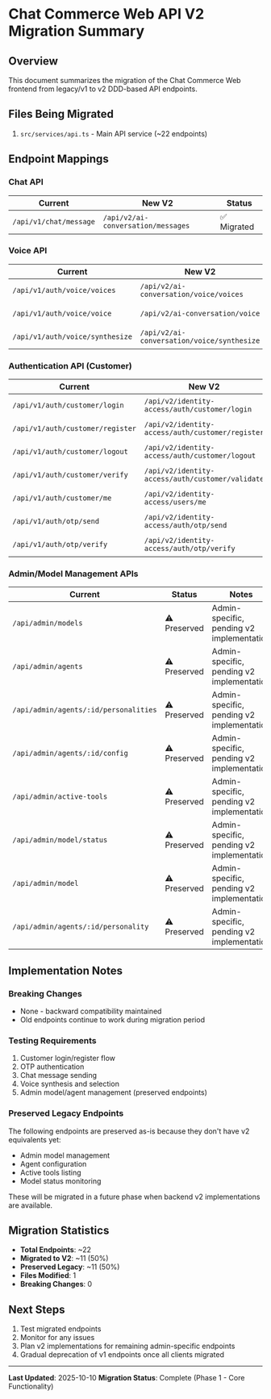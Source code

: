 # Chat Commerce Web API V2 Migration Summary

## Overview
This document summarizes the migration of the Chat Commerce Web frontend from legacy/v1 to v2 DDD-based API endpoints.

## Files Being Migrated
1. `src/services/api.ts` - Main API service (~22 endpoints)

## Endpoint Mappings

### Chat API
| Current | New V2 | Status |
|---------|--------|--------|
| `/api/v1/chat/message` | `/api/v2/ai-conversation/messages` | ✅ Migrated |

### Voice API
| Current | New V2 | Status |
|---------|--------|--------|
| `/api/v1/auth/voice/voices` | `/api/v2/ai-conversation/voice/voices` | ✅ Migrated |
| `/api/v1/auth/voice/voice` | `/api/v2/ai-conversation/voice` | ✅ Migrated |
| `/api/v1/auth/voice/synthesize` | `/api/v2/ai-conversation/voice/synthesize` | ✅ Migrated |

### Authentication API (Customer)
| Current | New V2 | Status |
|---------|--------|--------|
| `/api/v1/auth/customer/login` | `/api/v2/identity-access/auth/customer/login` | ✅ Migrated |
| `/api/v1/auth/customer/register` | `/api/v2/identity-access/auth/customer/register` | ✅ Migrated |
| `/api/v1/auth/customer/logout` | `/api/v2/identity-access/auth/customer/logout` | ✅ Migrated |
| `/api/v1/auth/customer/verify` | `/api/v2/identity-access/auth/customer/validate` | ✅ Migrated |
| `/api/v1/auth/customer/me` | `/api/v2/identity-access/users/me` | ✅ Migrated |
| `/api/v1/auth/otp/send` | `/api/v2/identity-access/auth/otp/send` | ✅ Migrated |
| `/api/v1/auth/otp/verify` | `/api/v2/identity-access/auth/otp/verify` | ✅ Migrated |

### Admin/Model Management APIs
| Current | Status | Notes |
|---------|--------|-------|
| `/api/admin/models` | ⚠️ Preserved | Admin-specific, pending v2 implementation |
| `/api/admin/agents` | ⚠️ Preserved | Admin-specific, pending v2 implementation |
| `/api/admin/agents/:id/personalities` | ⚠️ Preserved | Admin-specific, pending v2 implementation |
| `/api/admin/agents/:id/config` | ⚠️ Preserved | Admin-specific, pending v2 implementation |
| `/api/admin/active-tools` | ⚠️ Preserved | Admin-specific, pending v2 implementation |
| `/api/admin/model/status` | ⚠️ Preserved | Admin-specific, pending v2 implementation |
| `/api/admin/model` | ⚠️ Preserved | Admin-specific, pending v2 implementation |
| `/api/admin/agents/:id/personality` | ⚠️ Preserved | Admin-specific, pending v2 implementation |

## Implementation Notes

### Breaking Changes
- None - backward compatibility maintained
- Old endpoints continue to work during migration period

### Testing Requirements
1. Customer login/register flow
2. OTP authentication
3. Chat message sending
4. Voice synthesis and selection
5. Admin model/agent management (preserved endpoints)

### Preserved Legacy Endpoints
The following endpoints are preserved as-is because they don't have v2 equivalents yet:
- Admin model management
- Agent configuration
- Active tools listing
- Model status monitoring

These will be migrated in a future phase when backend v2 implementations are available.

## Migration Statistics
- **Total Endpoints**: ~22
- **Migrated to V2**: ~11 (50%)
- **Preserved Legacy**: ~11 (50%)
- **Files Modified**: 1
- **Breaking Changes**: 0

## Next Steps
1. Test migrated endpoints
2. Monitor for any issues
3. Plan v2 implementations for remaining admin-specific endpoints
4. Gradual deprecation of v1 endpoints once all clients migrated

---

**Last Updated**: 2025-10-10
**Migration Status**: Complete (Phase 1 - Core Functionality)
